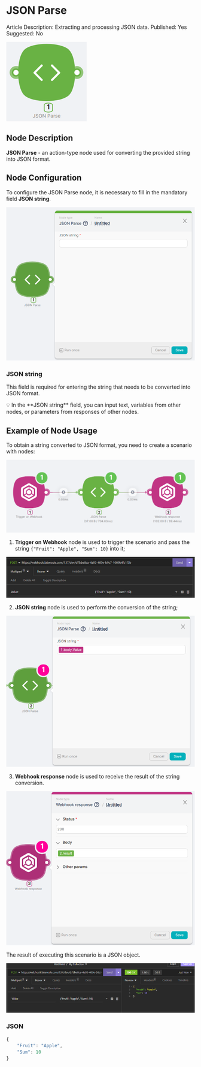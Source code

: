 # JSON Parse

Article Description: Extracting and processing JSON data.
Published: Yes
Suggested: No

![Untitled](./json_parse/untitled.png)

## **Node Description**

**JSON Parse** - an action-type node used for converting the provided string into JSON format.

## **Node Configuration**

To configure the JSON Parse node, it is necessary to fill in the mandatory field **JSON string**.

![Untitled](./json_parse/untitled_1.png)

### **JSON string**

This field is required for entering the string that needs to be converted into JSON format.

<aside>
💡 In the **JSON string** field, you can input text, variables from other nodes, or parameters from responses of other nodes.

</aside>

## **Example of Node Usage**

To obtain a string converted to JSON format, you need to create a scenario with nodes: 

![Untitled](./json_parse/untitled_2.png)

1. **Trigger on Webhook** node is used to trigger the scenario and pass the string `{"Fruit": "Apple", "Sum": 10}` into it;

![Untitled](./json_parse/untitled_3.png)

2. **JSON string** node is used to perform the conversion of the string;

![Untitled](./json_parse/untitled_4.png)

3. **Webhook response** node is used to receive the result of the string conversion.

![Untitled](./json_parse/untitled_5.png)

The result of executing this scenario is a JSON object.

![Untitled](./json_parse/untitled_6.png)

### JSON

```jsx
{
	"Fruit": "Apple",
	"Sum": 10
}
```
